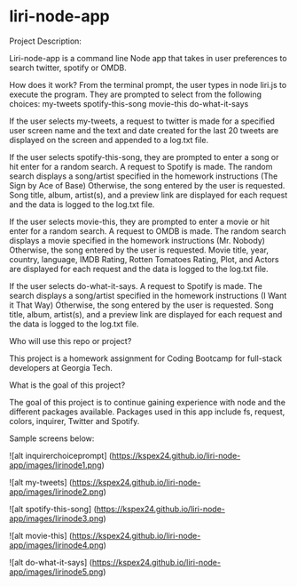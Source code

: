 # liri-node-app


Project Description:

Liri-node-app is a command line Node app that takes in user preferences to search twitter, spotify or OMDB.

How does it work? 
From the terminal prompt, the user types in node liri.js to execute the program.  They are prompted to select from the following choices: 
my-tweets
spotify-this-song
movie-this
do-what-it-says

If the user selects my-tweets, a request to twitter is made for a specified user screen name and the text and date created for the last 20 tweets are displayed on the screen and appended to a log.txt file.

If the user selects spotify-this-song, they are prompted to enter a song or hit enter for a random search.  A request to Spotify is made.  The random search displays a song/artist specified in the homework instructions (The Sign by Ace of Base)  Otherwise, the song entered by the user is requested.  Song title, album, artist(s), and a preview link are displayed for each request and the data is logged to the log.txt file.

If the user selects movie-this, they are prompted to enter a movie or hit enter for a random search.  A request to OMDB is made.  The random search displays a movie specified in the homework instructions (Mr. Nobody)  Otherwise, the song entered by the user is requested.  Movie title, year, country, language, IMDB Rating, Rotten Tomatoes Rating, Plot, and Actors are displayed for each request and the data is logged to the log.txt file.

If the user selects do-what-it-says.  A request to Spotify is made.  The search displays a song/artist specified in the homework instructions (I Want it That Way)  Otherwise, the song entered by the user is requested.  Song title, album, artist(s), and a preview link are displayed for each request and the data is logged to the log.txt file.

Who will use this repo or project?

This project is a homework assignment for Coding Bootcamp for full-stack developers at Georgia Tech. 

What is the goal of this project?

The goal of this project is to continue gaining experience with node and the different packages available.  Packages used in this app include fs, request, colors, inquirer, Twitter and Spotify.

Sample screens below:

![alt inquirerchoiceprompt]
(https://kspex24.github.io/liri-node-app/images/lirinode1.png)

![alt my-tweets]
(https://kspex24.github.io/liri-node-app/images/lirinode2.png)

![alt spotify-this-song]
(https://kspex24.github.io/liri-node-app/images/lirinode3.png)

![alt movie-this]
(https://kspex24.github.io/liri-node-app/images/lirinode4.png)

![alt do-what-it-says]
(https://kspex24.github.io/liri-node-app/images/lirinode5.png)



